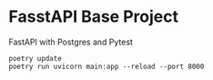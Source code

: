 # FasstAPI Base Project
FastAPI with Postgres and Pytest

```Shell
poetry update
poetry run uvicorn main:app --reload --port 8000
```
 